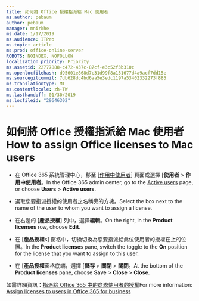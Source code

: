 ```yaml
---
title: 如何將 Office 授權指派給 Mac 使用者
ms.author: pebaum
author: pebaum
manager: mnirkhe
ms.date: 1/17/2019
ms.audience: ITPro
ms.topic: article
ms.prod: office-online-server
ROBOTS: NOINDEX, NOFOLLOW
localization_priority: Priority
ms.assetid: 22777888-c472-437c-87cf-e3c52f3b310c
ms.openlocfilehash: d95601e868d7c31d99f8a151677d4a9acf7dd15e
ms.sourcegitcommit: 7db628dc4bd6aa5e3edc1197a53402332273f885
ms.translationtype: MT
ms.contentlocale: zh-TW
ms.lasthandoff: 01/30/2019
ms.locfileid: "29646302"
---
```

# <a name="how-to-assign-office-licenses-to-mac-users"></a><span data-ttu-id="6c155-102">如何將 Office 授權指派給 Mac 使用者</span><span class="sxs-lookup"><span data-stu-id="6c155-102">How to assign Office licenses to Mac users</span></span>

- <span data-ttu-id="6c155-103">在 Office 365 系統管理中心，移至 [[作用中使用者](https://go.microsoft.com/fwlink/p/?linkid=834822)] 頁面或選擇 [**使用者** \> **作用中使用者**。</span><span class="sxs-lookup"><span data-stu-id="6c155-103">In the Office 365 admin center, go to the [Active users](https://go.microsoft.com/fwlink/p/?linkid=834822) page, or choose **Users** \> **Active users**.</span></span>
    
- <span data-ttu-id="6c155-104">選取您要指派授權的使用者之名稱旁的方塊。</span><span class="sxs-lookup"><span data-stu-id="6c155-104">Select the box next to the name of the user to whom you want to assign a license.</span></span>
    
- <span data-ttu-id="6c155-105">在右邊的 [**產品授權**] 列中，選擇**編輯**。</span><span class="sxs-lookup"><span data-stu-id="6c155-105">On the right, in the **Product licenses** row, choose **Edit**.</span></span>
    
- <span data-ttu-id="6c155-106">在 [**產品授權**s] 窗格中，切換切換為您要指派給此位使用者的授權在**上**的位置。</span><span class="sxs-lookup"><span data-stu-id="6c155-106">In the **Product license**s pane, switch the toggle to the **On** position for the license that you want to assign to this user.</span></span> 
    
- <span data-ttu-id="6c155-107">在 [**產品授權**窗格底端，選擇 [**儲存** \> **關閉** \> **關閉**。</span><span class="sxs-lookup"><span data-stu-id="6c155-107">At the bottom of the **Product licenses** pane, choose **Save** \> **Close** \> **Close**.</span></span>
    
<span data-ttu-id="6c155-108">如需詳細資訊：[指派給 Office 365 中的商務使用者的授權](https://docs.microsoft.com/office365/admin/subscriptions-and-billing/assign-licenses-to-users)</span><span class="sxs-lookup"><span data-stu-id="6c155-108">For more information: [Assign licenses to users in Office 365 for business](https://docs.microsoft.com/office365/admin/subscriptions-and-billing/assign-licenses-to-users)</span></span>
  

